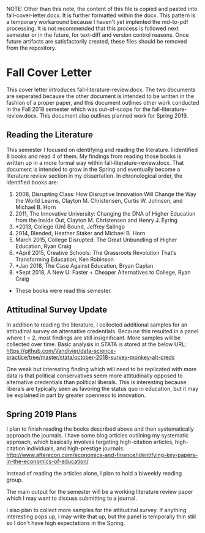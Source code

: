 NOTE: Other than this note, the content of this file is copied and pasted into fall-cover-letter.docx. It is further formatted within the docx. This pattern is a temporary workaround because I haven't yet implented the md-to-pdf processing. It is not recommended that this process is followed next semester or in the future, for text-diff and version control reasons. Once future artifacts are satisfactorily created, these files should be removed from the repository.

# Fall Cover Letter

This cover letter introduces fall-literature-review.docx. The two documents are seperated because the other document is intended to be written in the fashion of a proper paper, and this document outlines other work conducted in the Fall 2018 semester which was out-of-scope for the fall-literature-review.docx. This document also outlines planned work for Spring 2019.

## Reading the Literature

This semester I focused on identifying and reading the literature. I identified 8 books and read 4 of them. My findings from reading those books is written up in a more formal way within fall-literature-review.docx. That document is intended to grow in the Spring and eventually become a literature review section in my dissertation. In chronological order, the identified books are:

1. 2008, Disrupting Class: How Disruptive Innovation Will Change the Way the World Learns, Clayton M. Christensen, Curtis W. Johnson, and Michael B. Horn
2. 2011, The Innovative University: Changing the DNA of Higher Education from the Inside Out, Clayton M. Christensen and Henry J. Eyring
3. *2013, College (Un) Bound, Jeffrey Salingo
4. 2014, Blended, Heather Staker and Michael B. Horn
5. March 2015, College Disrupted: The Great Unbundling of Higher Education, Ryan Craig
6. *April 2015, Creative Schools: The Grassroots Revolution That’s Transforming Education, Ken Robinson
7. *Jan 2018, The Case Against Education, Bryan Caplan
8. *Sept 2018, A New U: Faster + Cheaper Alternatives to College, Ryan Craig

* These books were read this semester.

## Attitudinal Survey Update

In addition to reading the literature, I collected additional samples for an attitudinal survey on alternative credentials. Because this resulted in a panel where t = 2, most findings are still insignificant. More samples will be collected over time. Basic analysis in STATA is stored at the below URL:
https://github.com/Vandivier/data-science-practice/tree/master/stata/october-2018-survey-monkey-alt-creds

One weak but interesting finding which will need to be replicated with more data is that political conservatives seem more attitudinally opposed to alternative credentials than political liberals. This is interesting because liberals are typically seen as favoring the status quo in education, but it may be explained in part by greater openness to innovation.

## Spring 2019 Plans

I plan to finish reading the books described above and then systematically approach the journals. I have some blog articles outlining my systematic approach, which basically involves targeting high-citation articles, high-citation individuals, and high-prestige journals:
http://www.afterecon.com/economics-and-finance/identifying-key-papers-in-the-economics-of-education/

Instead of reading the articles alone, I plan to hold a biweekly reading group.

The main output for the semester will be a working literature review paper which I may want to discuss submitting to a journal.

I also plan to collect more samples for the attitudinal survey. If anything interesting pops up, I may write that up, but the panel is temporally thin still so I don't have high expectations in the Spring.

